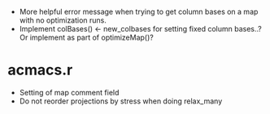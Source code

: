 
- More helpful error message when trying to get column bases on a map with no optimization runs.
- Implement colBases() <- new_colbases for setting fixed column bases..?  Or implement as part of optimizeMap()?

# acmacs.r
- Setting of map comment field
- Do not reorder projections by stress when doing relax_many

